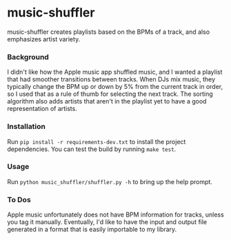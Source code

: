 # music-shuffler

music-shuffler creates playlists based on the BPMs of a track, and also emphasizes artist variety.

### Background
I didn't like how the Apple music app shuffled music, and I wanted a playlist that had smoother transitions between tracks. When DJs mix music, they typically change the BPM up or down by 5% from the current track in order, so I used that as a rule of thumb for selecting the next track. The sorting algorithm also adds artists that aren't in the playlist yet to have a good representation of artists.

### Installation
Run `pip install -r requirements-dev.txt` to install the project dependencies. You can test the build by running `make test`.

### Usage
Run `python music_shuffler/shuffler.py -h` to bring up the help prompt.

### To Dos
Apple music unfortunately does not have BPM information for tracks, unless you tag it manually. Eventually, I'd like to have the input and output file generated in a format that is easily importable to my library.
